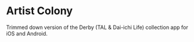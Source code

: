 Artist Colony
=============

Trimmed down version of the Derby (TAL & Dai-ichi Life) collection app for iOS and Android.
